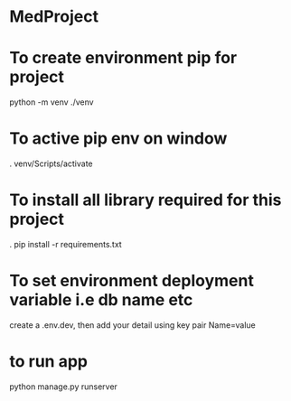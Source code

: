 # MedProject
# To create environment pip for project
python -m venv   ./venv

# To active pip env on window
. venv/Scripts/activate

# To install all library required for this project
. pip install -r requirements.txt

# To set environment deployment variable i.e db name etc
create a .env.dev, then add your detail using key pair
Name=value

# to run app
python manage.py runserver



